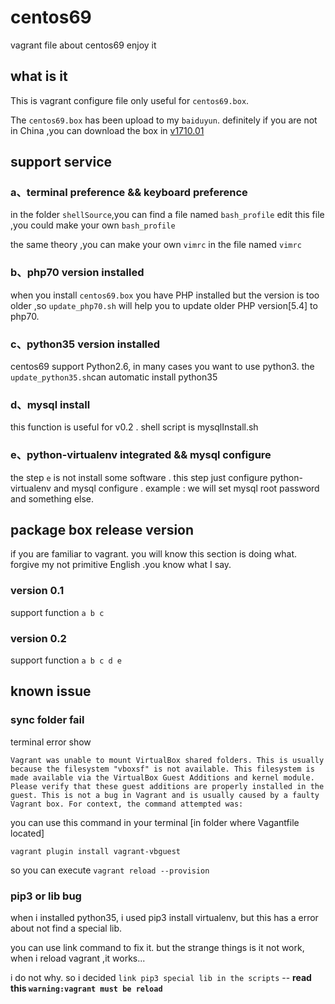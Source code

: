 # centos69
vagrant file about centos69 enjoy it

## what is it
This is vagrant configure file only useful for `centos69.box`.

The `centos69.box` has been upload to my `baiduyun`. definitely if you are not in China ,you can download the box in [v1710.01](https://app.vagrantup.com/centos/boxes/6)

## support service
### a、terminal preference && keyboard preference
in the folder `shellSource`,you can find a file named `bash_profile` edit this file ,you could make your own `bash_profile`

the same theory ,you can make your own `vimrc` in the file named `vimrc`

### b、php70 version installed
when you install `centos69.box` you have PHP installed but the version is too older ,so `update_php70.sh` will help you to update older PHP version[5.4] to php70.


### c、python35 version installed
centos69 support Python2.6, in many cases you want to use python3. the `update_python35.sh`can automatic install python35


### d、mysql install
this function is useful for v0.2 . shell script is mysqlInstall.sh

### e、python-virtualenv integrated && mysql configure
the step `e` is not install some software . this step just configure python-virtualenv and mysql configure .
example : we will set mysql root password and something else.

## package box release version
if you are familiar to vagrant. you will know this section is doing what. forgive my not primitive English .you know what I say.

### version 0.1
support function
`a b c`

### version 0.2
support function
`a b c d e`

## known issue
### sync folder fail
terminal error show

```
Vagrant was unable to mount VirtualBox shared folders. This is usually
because the filesystem "vboxsf" is not available. This filesystem is
made available via the VirtualBox Guest Additions and kernel module.
Please verify that these guest additions are properly installed in the
guest. This is not a bug in Vagrant and is usually caused by a faulty
Vagrant box. For context, the command attempted was:
```

you can use this command in your terminal [in folder where Vagantfile located]
```
vagrant plugin install vagrant-vbguest
```

so you can execute `vagrant reload --provision`

### pip3 or lib bug
when i installed python35, i used pip3 install virtualenv, but this has a error about not find a special lib.

you can use link command to fix it. but the strange things is it not work, when i reload vagrant ,it works...

i do not why. so i decided `link pip3 special lib in the scripts` -- **read this `warning:vagrant must be reload`**
